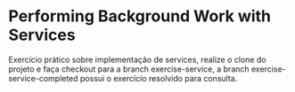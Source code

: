 # Performing Background Work with Services

Exercício prático sobre implementação de services, realize o clone do projeto e faça checkout para a branch 
exercise-service, a branch exercise-service-completed possui o exercício resolvido para consulta.


